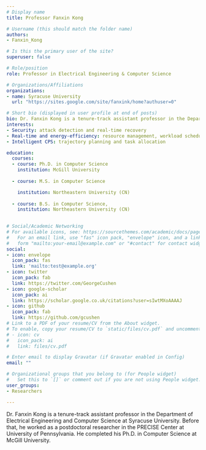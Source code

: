 ```yaml
---
# Display name
title: Professor Fanxin Kong

# Username (this should match the folder name)
authors:
- Fanxin_Kong

# Is this the primary user of the site?
superuser: false

# Role/position
role: Professor in Electrical Engineering & Computer Science

# Organizations/Affiliations
organizations:
- name: Syracuse University
  url: "https://sites.google.com/site/fanxink/home?authuser=0"

# Short bio (displayed in user profile at end of posts)
bio: Dr. Fanxin Kong is a tenure-track assistant professor in the Department of Electrical Engineering and Computer Science at Syracuse University. Before that, he worked with Prof. Insup Lee as a postdoctoral researcher in the PRECISE Center at University of Pennsylvania. He obtained his Ph.D. in Computer Science at McGill University under the supervision of Prof. Xue Liu.
interests:
- Security: attack detection and real-time recovery
- Real-time and energy-efficiency: resource management, workload scheduling, and mechanism design
- Intelligent CPS: trajectory planning and task allocation

education:
  courses:
  - course: Ph.D. in Computer Science
    institution: McGill University
   
  - course: M.S. in Computer Science

    institution: Northeastern University (CN)
    
  - course: B.S. in Computer Science, 
    institution: Northeastern University (CN)
   

# Social/Academic Networking
# For available icons, see: https://sourcethemes.com/academic/docs/page-builder/#icons
#   For an email link, use "fas" icon pack, "envelope" icon, and a link in the
#   form "mailto:your-email@example.com" or "#contact" for contact widget.
social:
- icon: envelope
  icon_pack: fas
  link: 'mailto:test@example.org'
- icon: twitter
  icon_pack: fab
  link: https://twitter.com/GeorgeCushen
- icon: google-scholar
  icon_pack: ai
  link: https://scholar.google.co.uk/citations?user=sIwtMXoAAAAJ
- icon: github
  icon_pack: fab
  link: https://github.com/gcushen
# Link to a PDF of your resume/CV from the About widget.
# To enable, copy your resume/CV to `static/files/cv.pdf` and uncomment the lines below.
# - icon: cv
#   icon_pack: ai
#   link: files/cv.pdf

# Enter email to display Gravatar (if Gravatar enabled in Config)
email: ""

# Organizational groups that you belong to (for People widget)
#   Set this to `[]` or comment out if you are not using People widget.
user_groups:
- Researchers

---
```


Dr. Fanxin Kong is a tenure-track assistant professor in the Department of Electrical Engineering and Computer Science at Syracuse University. Before that, he worked as a postdoctoral researcher in the PRECISE Center at University of Pennsylvania. He completed his Ph.D. in Computer Science at McGill University.

